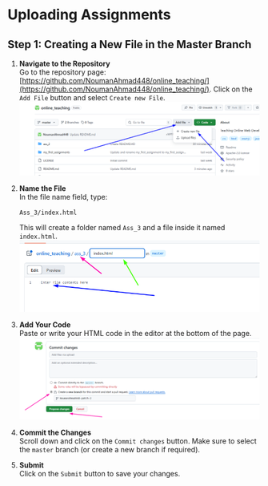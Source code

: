 # Uploading Assignments

## Step 1: Creating a New File in the Master Branch

1. **Navigate to the Repository**  
   Go to the repository page: [https://github.com/NoumanAhmad448/online_teaching/](https://github.com/NoumanAhmad448/online_teaching/). Click on the `Add File` button and select `Create new File`.  
   ![Step 1](p1.png)

2. **Name the File**  
   In the file name field, type:  
   ```
   Ass_3/index.html
   ```  
   This will create a folder named `Ass_3` and a file inside it named `index.html`.  
   ![Step 2](p2.png)

3. **Add Your Code**  
   Paste or write your HTML code in the editor at the bottom of the page.  
   ![Step 3](p3.png)

4. **Commit the Changes**  
   Scroll down and click on the `Commit changes` button. Make sure to select the `master` branch (or create a new branch if required).  

5. **Submit**  
   Click on the `Submit` button to save your changes.  

